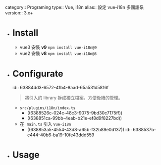 category:: Programing
type:: Vue, i18n
alias:: 設定 vue-i18n 多國語系
version:: 3.x+

- # Install
	- vue3 安裝 **v9**
	  `npm install vue-i18n@9`
	- vue2 安裝 **v8**
	  `npm install vue-i18n@8`
- # Configurate
  id:: 63884dd3-6572-41b4-8aad-65a531d5816f
  > 將引入的 library 拆成獨立檔案，方便後續的管理。
	- `src/plugins/i18n/index.ts`
		- ((6388526c-024c-48c3-9075-9bd30c7175ff))
		- ((638851ca-99bb-4eab-b21e-ef8d9f8227bd))
	- 在  `main.ts` 引入 `Vue-i18n`
		- ((638853a5-4554-43d8-a65b-f32b89e0d137))
		  id:: 6388537b-c444-40b6-ba19-10fe43ddd559
- # Usage